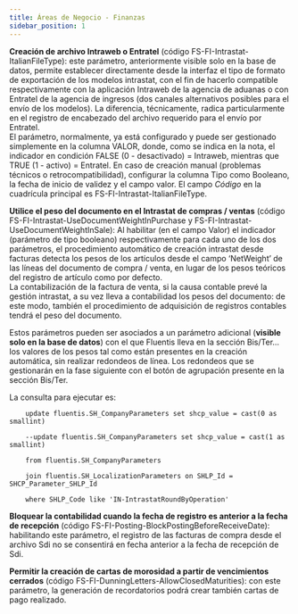 ```yaml
---
title: Áreas de Negocio - Finanzas
sidebar_position: 1
---
```


**Creación de archivo Intraweb o Entratel** (código FS-FI-Intrastat-ItalianFileType): este parámetro, anteriormente visible solo en la base de datos, permite establecer directamente desde la interfaz el tipo de formato de exportación de los modelos intrastat, con el fin de hacerlo compatible respectivamente con la aplicación Intraweb de la agencia de aduanas o con Entratel de la agencia de ingresos (dos canales alternativos posibles para el envío de los modelos). La diferencia, técnicamente, radica particularmente en el registro de encabezado del archivo requerido para el envío por Entratel.  
El parámetro, normalmente, ya está configurado y puede ser gestionado simplemente en la columna VALOR, donde, como se indica en la nota, el indicador en condición FALSE (0 - desactivado) = Intraweb, mientras que TRUE (1 - activo) = Entratel. En caso de creación manual (problemas técnicos o retrocompatibilidad), configurar la columna Tipo como Booleano, la fecha de inicio de validez y el campo valor. El campo *Código* en la cuadrícula principal es FS-FI-Intrastat-ItalianFileType.

**Utilice el peso del documento en el Intrastat de compras / ventas** (código FS-FI-Intrastat-UseDocumentWeightInPurchase y FS-FI-Intrastat-UseDocumentWeightInSale): Al habilitar (en el campo Valor) el indicador (parámetro de tipo booleano) respectivamente para cada uno de los dos parámetros, el procedimiento automático de creación intrastat desde facturas detecta los pesos de los artículos desde el campo ‘NetWeight’ de las líneas del documento de compra / venta, en lugar de los pesos teóricos del registro de artículo como por defecto.  
La contabilización de la factura de venta, si la causa contable prevé la gestión intrastat, a su vez lleva a contabilidad los pesos del documento: de este modo, también el procedimiento de adquisición de registros contables tendrá el peso del documento.

Estos parámetros pueden ser asociados a un parámetro adicional (**visible solo en la base de datos**) con el que Fluentis lleva en la sección Bis/Ter... los valores de los pesos tal como están presentes en la creación automática, sin realizar redondeos de línea. Los redondeos que se gestionarán en la fase siguiente con el botón de agrupación presente en la sección Bis/Ter.

La consulta para ejecutar es:

        update fluentis.SH_CompanyParameters set shcp_value = cast(0 as smallint)
        
        --update fluentis.SH_CompanyParameters set shcp_value = cast(1 as smallint)
        	
        from fluentis.SH_CompanyParameters
        		
        join fluentis.SH_LocalizationParameters on SHLP_Id = SHCP_Parameter_SHLP_Id
        	
        where SHLP_Code like 'IN-IntrastatRoundByOperation'

**Bloquear la contabilidad cuando la fecha de registro es anterior a la fecha de recepción** (código FS-FI-Posting-BlockPostingBeforeReceiveDate): habilitando este parámetro, el registro de las facturas de compra desde el archivo Sdi no se consentirá en fecha anterior a la fecha de recepción de Sdi.  

**Permitir la creación de cartas de morosidad a partir de vencimientos cerrados** (código FS-FI-DunningLetters-AllowClosedMaturities): con este parámetro, la generación de recordatorios podrá crear también cartas de pago realizado.